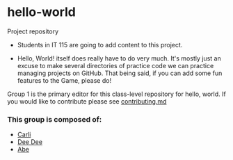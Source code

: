 # hello-world

Project repository 

- Students in IT 115 are going to add content to this project. 

- Hello, World! itself does really have to do very much. It's mostly just an excuse to make several directories of practice code we can practice managing projects on GitHub.
That being said, if you can add some fun features to the Game, please do!

Group 1 is the primary editor for this class-level repository for hello, world. If you would like to contribute please see [contributing.md](https://github.com/carlianderson/hello-world/blob/main/CONTRIBUTING.md
)
### This group is composed of:

- [Carli](https://github.com/carlianderson
)
- [Dee Dee](https://github.com/ddnsc/ddnsc
)
- [Abe](https://github.com/AbeFernandez)
